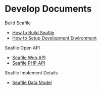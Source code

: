 # Develop Documents

Build Seafile

* [How to Build Seafile](./build_seafile/README.md)
* [How to Setup Development Environment](../config/seafile_config/env.md)

Seafile Open API

* [Seafile Web API](web_api_v2.1.md)
* [Seafile PHP API](https://github.com/rene-s/Seafile-PHP-SDK)

Seafile Implement Details

* [Seafile Data Model](data_model.md)
